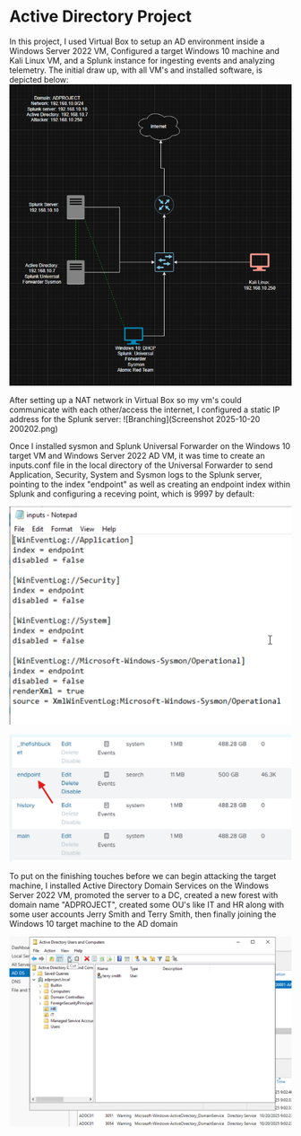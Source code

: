 # Active Directory Project

In this project, I used Virtual Box to setup an AD environment inside a Windows Server 2022 VM, Configured a target Windows 10 machine and Kali Linux VM, and a Splunk instance for ingesting events and analyzing telemetry. The initial draw up, with all VM's and installed software, is depicted below:
![Branching](ADProjectDiagram.png)

After setting up a NAT network in Virtual Box so my vm's could communicate with each other/access the internet, I configured a static IP address for the Splunk server:
![Branching](Screenshot 2025-10-20 200202.png)

Once I installed sysmon and Splunk Universal Forwarder on the Windows 10 target VM and Windows Server 2022 AD VM, it was time to create an inputs.conf file in the local directory of the Universal Forwarder to send Application, Security, System and Sysmon logs to the Splunk server, pointing to the index "endpoint" as well as creating an endpoint index within Splunk and configuring a receving point, which is 9997 by default: 

![Branching](input.conf_screenshot.png)

![Branching](Splunkscreenshot.png)

To put on the finishing touches before we can begin attacking the target machine, I installed Active Directory Domain Services on the Windows Server 2022 VM, promoted the server to a DC, created a new forest with domain name "ADPROJECT", created some OU's like IT and HR along with some user accounts Jerry Smith and Terry Smith, then finally joining the Windows 10 target machine to the AD domain

![Branching](ADscreenshot.png)


